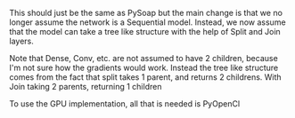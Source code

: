 This should just be the same as PySoap but the main change is that we no longer assume the network is a Sequential model. Instead, we now assume that the model can take a tree like structure with the help of Split and Join layers.

Note that Dense, Conv, etc. are not assumed to have 2 children, because I'm not sure how the gradients would work. Instead the tree like structure comes from the fact that split takes 1 parent, and returns 2 childrens. With Join taking 2 parents, returning 1 children

To use the GPU implementation, all that is needed is PyOpenCl